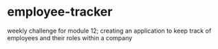 # employee-tracker
weekly challenge for module 12; creating an application to keep track of employees and their roles within a company
